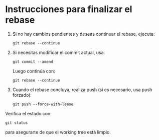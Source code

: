 # Instrucciones para finalizar el rebase

1. Si no hay cambios pendientes y deseas continuar el rebase, ejecuta:
   ```
   git rebase --continue
   ```

2. Si necesitas modificar el commit actual, usa:
   ```
   git commit --amend
   ```
   Luego continúa con:
   ```
   git rebase --continue
   ```

3. Cuando el rebase concluya, realiza push (si es necesario, usa push forzado):
   ```
   git push --force-with-lease
   ```
   
Verifica el estado con:
   ```
   git status
   ```
para asegurarte de que el working tree está limpio.
